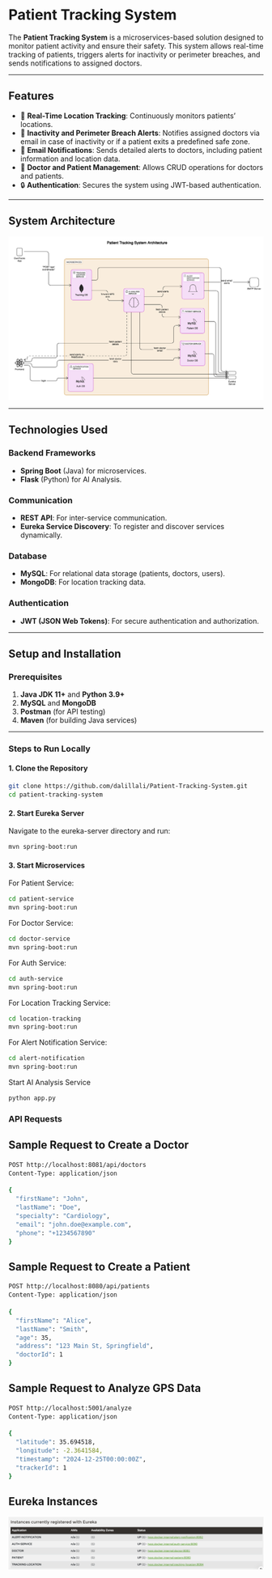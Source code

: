 # **Patient Tracking System**

The **Patient Tracking System** is a microservices-based solution designed to monitor patient activity and ensure their safety. This system allows real-time tracking of patients, triggers alerts for inactivity or perimeter breaches, and sends notifications to assigned doctors.

---

## **Features**
- 📍 **Real-Time Location Tracking**: Continuously monitors patients’ locations.
- 🚨 **Inactivity and Perimeter Breach Alerts**: Notifies assigned doctors via email in case of inactivity or if a patient exits a predefined safe zone.
- 📧 **Email Notifications**: Sends detailed alerts to doctors, including patient information and location data.
- 🏥 **Doctor and Patient Management**: Allows CRUD operations for doctors and patients.
- 🔒 **Authentication**: Secures the system using JWT-based authentication.

---

## **System Architecture**

![System Architecture](architecture.png)

---

## **Technologies Used**

### **Backend Frameworks**
- **Spring Boot** (Java) for microservices.
- **Flask** (Python) for AI Analysis.

### **Communication**
- **REST API**: For inter-service communication.
- **Eureka Service Discovery**: To register and discover services dynamically.

### **Database**
- **MySQL**: For relational data storage (patients, doctors, users).
- **MongoDB**: For location tracking data.

### **Authentication**
- **JWT (JSON Web Tokens)**: For secure authentication and authorization.

---

## **Setup and Installation**

### **Prerequisites**
1. **Java JDK 11+** and **Python 3.9+**
2. **MySQL** and **MongoDB**
3. **Postman** (for API testing)
4. **Maven** (for building Java services)

---

### **Steps to Run Locally**

#### **1. Clone the Repository**
```bash
git clone https://github.com/dalillali/Patient-Tracking-System.git
cd patient-tracking-system
```
#### **2. Start Eureka Server**
Navigate to the eureka-server directory and run:

```bash
mvn spring-boot:run
```

#### **3. Start Microservices**
For Patient Service:

```bash
cd patient-service
mvn spring-boot:run
```

For Doctor Service:

```bash
cd doctor-service
mvn spring-boot:run
```
For Auth Service:

```bash
cd auth-service
mvn spring-boot:run
```
For Location Tracking Service:

```bash
cd location-tracking
mvn spring-boot:run
```
For Alert Notification Service:

```bash
cd alert-notification
mvn spring-boot:run
```
Start AI Analysis Service

```bash
python app.py
```
### **API Requests**
## **Sample Request to Create a Doctor**
```bash
POST http://localhost:8081/api/doctors
Content-Type: application/json

{
  "firstName": "John",
  "lastName": "Doe",
  "specialty": "Cardiology",
  "email": "john.doe@example.com",
  "phone": "+1234567890"
}
```
## **Sample Request to Create a Patient**
```bash
POST http://localhost:8080/api/patients
Content-Type: application/json

{
  "firstName": "Alice",
  "lastName": "Smith",
  "age": 35,
  "address": "123 Main St, Springfield",
  "doctorId": 1
}
```
## **Sample Request to Analyze GPS Data**
```bash
POST http://localhost:5001/analyze
Content-Type: application/json

{
  "latitude": 35.694518,
  "longitude": -2.3641584,
  "timestamp": "2024-12-25T00:00:00Z",
  "trackerId": 1
}
```
## **Eureka Instances**
![Eureka Instances](eureka.png)
